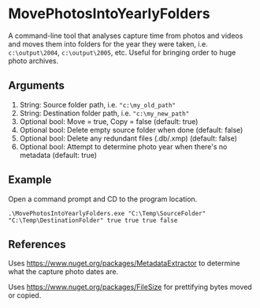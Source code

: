 # MovePhotosIntoYearlyFolders
A command-line tool that analyses capture time from photos and videos and moves them into folders for the year they were taken, i.e. `c:\output\2004`, `c:\output\2005`, etc. Useful for bringing order to huge photo archives.

## Arguments
1. String: Source folder path, i.e. `"c:\my_old_path"`
2. String: Destination folder path, i.e. `"c:\my_new_path"`
3. Optional bool: Move = true, Copy = false (default: true)
4. Optional bool: Delete empty source folder when done (default: false)
5. Optional bool: Delete any redundant files (.db/.xmp) (default: false)
6. Optional bool: Attempt to determine photo year when there's no metadata (default: true)

## Example
Open a command prompt and CD to the program location.

`.\MovePhotosIntoYearlyFolders.exe "C:\Temp\SourceFolder" "C:\Temp\DestinationFolder" true true true false`

## References
Uses https://www.nuget.org/packages/MetadataExtractor to determine what the capture photo dates are.

Uses https://www.nuget.org/packages/FileSize for prettifying bytes moved or copied.